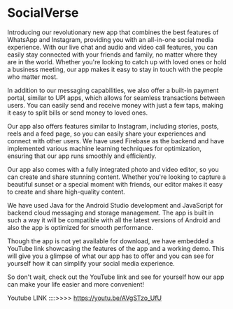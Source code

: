 # SocialVerse
Introducing our revolutionary new app that combines the best features of WhatsApp and Instagram, providing you with an all-in-one social media experience. With our live chat and audio and video call features, you can easily stay connected with your friends and family, no matter where they are in the world. Whether you're looking to catch up with loved ones or hold a business meeting, our app makes it easy to stay in touch with the people who matter most.

In addition to our messaging capabilities, we also offer a built-in payment portal, similar to UPI apps, which allows for seamless transactions between users. You can easily send and receive money with just a few taps, making it easy to split bills or send money to loved ones.

Our app also offers features similar to Instagram, including stories, posts, reels and a feed page, so you can easily share your experiences and connect with other users. We have used Firebase as the backend and have implemented various machine learning techniques for optimization, ensuring that our app runs smoothly and efficiently.

Our app also comes with a fully integrated photo and video editor, so you can create and share stunning content. Whether you're looking to capture a beautiful sunset or a special moment with friends, our editor makes it easy to create and share high-quality content.

We have used Java for the Android Studio development and JavaScript for backend cloud messaging and storage management. The app is built in such a way it will be compatible with all the latest versions of Android and also the app is optimized for smooth performance.

Though the app is not yet available for download, we have embedded a YouTube link showcasing the features of the app and a working demo. This will give you a glimpse of what our app has to offer and you can see for yourself how it can simplify your social media experience.

So don't wait, check out the YouTube link and see for yourself how our app can make your life easier and more convenient!
 
Youtube LINK ::::>>>> https://youtu.be/AVgSTzo_UfU
